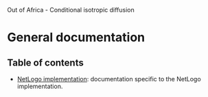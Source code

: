 Out of Africa - Conditional isotropic diffusion
# General documentation
## Table of contents

- [NetLogo implementation](../netlogo_implementation/documentation/tableOfContents.md): documentation specific to the NetLogo implementation.